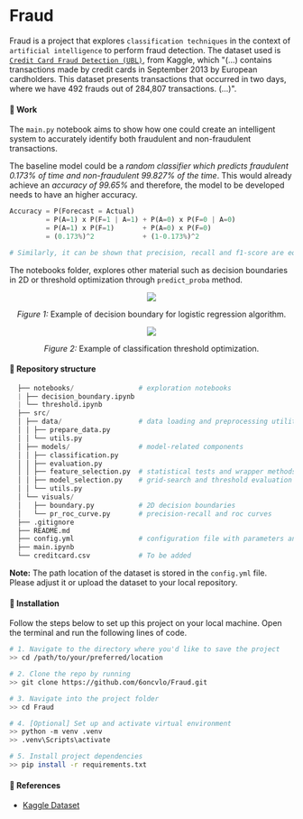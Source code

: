 # Fraud

Fraud is a project that explores `classification techniques` in the context of `artificial intelligence` to perform fraud detection.
The dataset used is [`Credit Card Fraud Detection (UBL)`](https://www.kaggle.com/datasets/mlg-ulb/creditcardfraud), from Kaggle, which "(...) contains transactions made by credit cards in September 2013 by European cardholders. This dataset presents transactions that occurred in two days, where we have 492 frauds out of 284,807 transactions. (...)".

#### :test_tube: Work
The `main.py` notebook aims to show how one could create an intelligent system to accurately identify both fraudulent and non-fraudulent transactions.

The baseline model could be a *random classifier which predicts fraudulent 0.173% of time and non-fraudulent 99.827% of the time*. This would already achieve an *accuracy of 99.65%* and therefore, the model to be developed needs to have an higher accuracy.

```python
Accuracy = P(Forecast = Actual)
         = P(A=1) x P(F=1 | A=1) + P(A=0) x P(F=0 | A=0)
         = P(A=1) x P(F=1)       + P(A=0) x P(F=0)
         = (0.173%)^2            + (1-0.173%)^2

# Similarly, it can be shown that precision, recall and f1-score are equal to 0.173%, for this random classifier. 
```

The notebooks folder, explores other material such as decision boundaries in 2D or threshold optimization through `predict_proba` method.

<p align="center">
  <img src="https://github.com/user-attachments/assets/b3dee06d-b155-42b2-b0d4-092c5c941ac5" />
</p>
<p align="center"><em>Figure 1:</em> Example of decision boundary for logistic regression algorithm.</p>

<p align="center">
  <img src="https://github.com/user-attachments/assets/f7157b4c-2509-4fdc-91aa-6b5c296c9f92" />
</p>
<p align="center"><em>Figure 2:</em> Example of classification threshold optimization.</p>

#### :file_folder: Repository structure
```python
  ├── notebooks/                # exploration notebooks
  | ├── decision_boundary.ipynb
  | └── threshold.ipynb
  ├── src/
  │ ├── data/                   # data loading and preprocessing utilities
  │ │ ├── prepare_data.py
  │ │ └── utils.py
  │ ├── models/                 # model-related components
  │ │ ├── classification.py
  │ │ ├── evaluation.py
  │ │ ├── feature_selection.py  # statistical tests and wrapper methods
  │ │ ├── model_selection.py    # grid-search and threshold evaluation
  │ │ └── utils.py
  │ └── visuals/
  │   ├── boundary.py           # 2D decision boundaries
  │   └── pr_roc_curve.py       # precision-recall and roc curves
  ├── .gitignore
  ├── README.md
  ├── config.yml                # configuration file with parameters and settings
  ├── main.ipynb
  └── creditcard.csv            # To be added
  ```

**Note:** The path location of the dataset is stored in the `config.yml` file. Please adjust it or upload the dataset to your local repository.

#### :rocket: Installation

Follow the steps below to set up this project on your local machine.
Open the terminal and run the following lines of code.

```bash
# 1. Navigate to the directory where you'd like to save the project
>> cd /path/to/your/preferred/location

# 2. Clone the repo by running
>> git clone https://github.com/6oncvlo/Fraud.git

# 3. Navigate into the project folder
>> cd Fraud

# 4. [Optional] Set up and activate virtual environment
>> python -m venv .venv  
>> .venv\Scripts\activate

# 5. Install project dependencies
>> pip install -r requirements.txt

```
#### :handshake: References
- [Kaggle Dataset](https://www.kaggle.com/datasets/mlg-ulb/creditcardfraud)
